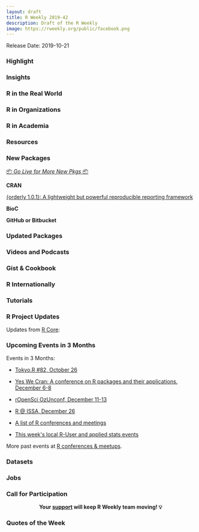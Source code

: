 ```yaml
---
layout: draft
title: R Weekly 2019-42
description: Draft of the R Weekly
image: https://rweekly.org/public/facebook.png
---
```


Release Date: 2019-10-21

###  Highlight



### Insights




### R in the Real World



###  R in Organizations


###  R in Academia



###  Resources



###  New Packages

<p class="added-hostname"><a href="https://rweekly.org/live" target="_blank" class="externalLink">📦 <i>Go Live for More New Pkgs</i> 📦</a></p>

**CRAN**

[{orderly 1.0.1}: A lightweight but powerful reproducible reporting framework](https://reside-ic.github.io/blog/orderly-1.0.1-released-to-cran/)




**BioC**



**GitHub or Bitbucket**




### Updated Packages




###  Videos and Podcasts



### Gist & Cookbook



### R Internationally




###  Tutorials




<!--<div class="post-more-begin></div><div class="post-more-end"></div>-->

###  R Project Updates

Updates from [R Core](http://developer.r-project.org/blosxom.cgi/R-devel/NEWS):


###  Upcoming Events in 3 Months

Events in 3 Months:

+ [Tokyo.R #82, October 26](https://tokyor.connpass.com/)

+ [Yes We Cran: A conference on R packages and their applications, December 6-8](https://www.thinksisu.org/event/yeswecran/)

+ [rOpenSci OzUnconf, December 11-13](https://ozunconf19.ropensci.org/)

+ [R @ ISSA, December 26](https://r-iisa2019.rbind.io/)

+ [A list of R conferences and meetings](https://jumpingrivers.github.io/meetingsR/events.html)

+ [This week's local R-User and applied stats events](https://community.rstudio.com/c/irl)


More past events at [R conferences & meetups](https://conf.rweekly.org).

### Datasets



### Jobs




###  Call for Participation


<p class="hide-support added-hostname support-rweekly" style="text-align: center;font-weight: bold;">Your <a class="non-visited externalLink" href="https://www.patreon.com/rweekly" onclick="pas(this)">support</a> will keep R Weekly team moving! 💡</p>

###  Quotes of the Week

